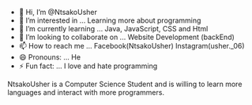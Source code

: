 - 👋 Hi, I’m @NtsakoUsher
- 👀 I’m interested in ... Learning more about programming
- 🌱 I’m currently learning ... Java, JavaScript, CSS and Html
- 💞️ I’m looking to collaborate on ... Website Development (backEnd)
- 📫 How to reach me ... Facebook(NtsakoUsher) Instagram(usher._06)
- 😄 Pronouns: ... He
- ⚡ Fun fact: ... I love and hate programming


NtsakoUsher is a Computer Science Student and is willing to learn more languages
and interact with more programmers.

